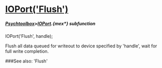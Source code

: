 # [IOPort('Flush')](IOPort-Flush) 
##### [Psychtoolbox](Psychtoolbox)>[IOPort](IOPort).{mex*} subfunction

IOPort('Flush', handle);

Flush all data queued for writeout to device specified by 'handle', wait for  
full write completion.  


###See also:
'Flush'
